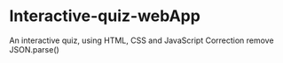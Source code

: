 # Interactive-quiz-webApp
An interactive quiz, using HTML, CSS and JavaScript
Correction remove JSON.parse()





